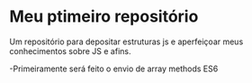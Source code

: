 # Meu ptimeiro repositório

Um repositório para depositar estruturas js e aperfeiçoar meus conhecimentos sobre JS e afins.

-Primeiramente será feito o envio de array methods ES6